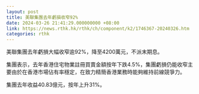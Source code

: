 ```yaml
---
layout: post
title: 美聯集團去年虧損收窄92%
date: 2024-03-26 21:41:29.000000000 +08:00
link: https://news.rthk.hk/rthk/ch/component/k2/1746367-20240326.htm
categories: rthk
---
```


美聯集團去年虧損大幅收窄逾92%，降至4200萬元，不派末期息。

集團表示，去年香港住宅物業註冊買賣金額按年下跌4.5%，集團虧損仍能收窄主要由於在香港市場佔有率穩定，在致力精簡香港業務時能夠維持前線競爭力。

集團去年收益40.83億元，按年上升31%。
